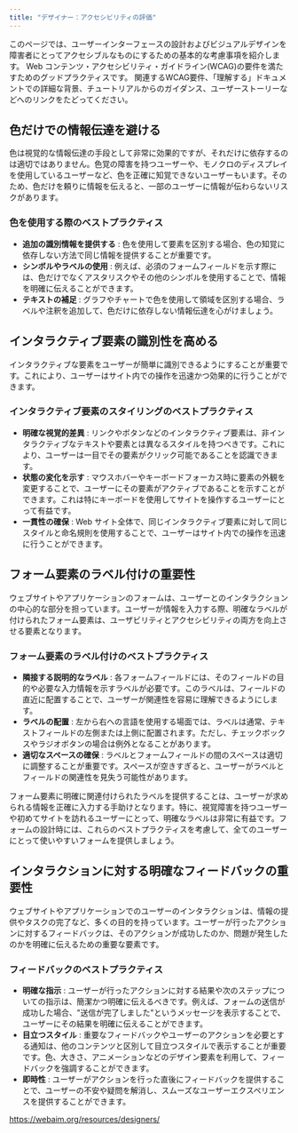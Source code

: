 ```yaml
---
title: "デザイナー：アクセシビリティの評価"
---
```

このページでは、ユーザーインターフェースの設計およびビジュアルデザインを障害者にとってアクセシブルなものにするための基本的な考慮事項を紹介します。
Web コンテンツ・アクセシビリティ・ガイドライン(WCAG)の要件を満たすためのグッドプラクティスです。
関連するWCAG要件、「理解する」ドキュメントでの詳細な背景、チュートリアルからのガイダンス、ユーザーストーリーなどへのリンクをたどってください。

## 色だけでの情報伝達を避ける
色は視覚的な情報伝達の手段として非常に効果的ですが、それだけに依存するのは適切ではありません。色覚の障害を持つユーザーや、モノクロのディスプレイを使用しているユーザーなど、色を正確に知覚できないユーザーもいます。そのため、色だけを頼りに情報を伝えると、一部のユーザーに情報が伝わらないリスクがあります。

### 色を使用する際のベストプラクティス
- **追加の識別情報を提供する** : 色を使用して要素を区別する場合、色の知覚に依存しない方法で同じ情報を提供することが重要です。
- **シンボルやラベルの使用** : 例えば、必須のフォームフィールドを示す際には、色だけでなくアスタリスクやその他のシンボルを使用することで、情報を明確に伝えることができます。
- **テキストの補足** : グラフやチャートで色を使用して領域を区別する場合、ラベルや注釈を追加して、色だけに依存しない情報伝達を心がけましょう。

## インタラクティブ要素の識別性を高める
インタラクティブな要素をユーザーが簡単に識別できるようにすることが重要です。これにより、ユーザーはサイト内での操作を迅速かつ効果的に行うことができます。

### インタラクティブ要素のスタイリングのベストプラクティス
- **明確な視覚的差異** : リンクやボタンなどのインタラクティブ要素は、非インタラクティブなテキストや要素とは異なるスタイルを持つべきです。これにより、ユーザーは一目でその要素がクリック可能であることを認識できます。
- **状態の変化を示す** : マウスホバーやキーボードフォーカス時に要素の外観を変更することで、ユーザーにその要素がアクティブであることを示すことができます。これは特にキーボードを使用してサイトを操作するユーザーにとって有益です。
- **一貫性の確保** : Web サイト全体で、同じインタラクティブ要素に対して同じスタイルと命名規則を使用することで、ユーザーはサイト内での操作を迅速に行うことができます。

## フォーム要素のラベル付けの重要性
ウェブサイトやアプリケーションのフォームは、ユーザーとのインタラクションの中心的な部分を担っています。ユーザーが情報を入力する際、明確なラベルが付けられたフォーム要素は、ユーザビリティとアクセシビリティの両方を向上させる要素となります。

### フォーム要素のラベル付けのベストプラクティス
- **隣接する説明的なラベル** : 各フォームフィールドには、そのフィールドの目的や必要な入力情報を示すラベルが必要です。このラベルは、フィールドの直近に配置することで、ユーザーが関連性を容易に理解できるようにします。
- **ラベルの配置** : 左から右への言語を使用する場面では、ラベルは通常、テキストフィールドの左側または上側に配置されます。ただし、チェックボックスやラジオボタンの場合は例外となることがあります。
- **適切なスペースの確保** : ラベルとフォームフィールドの間のスペースは適切に調整することが重要です。スペースが空きすぎると、ユーザーがラベルとフィールドの関連性を見失う可能性があります。

フォーム要素に明確に関連付けられたラベルを提供することは、ユーザーが求められる情報を正確に入力する手助けとなります。特に、視覚障害を持つユーザーや初めてサイトを訪れるユーザーにとって、明確なラベルは非常に有益です。フォームの設計時には、これらのベストプラクティスを考慮して、全てのユーザーにとって使いやすいフォームを提供しましょう。

## インタラクションに対する明確なフィードバックの重要性

ウェブサイトやアプリケーションでのユーザーのインタラクションは、情報の提供やタスクの完了など、多くの目的を持っています。ユーザーが行ったアクションに対するフィードバックは、そのアクションが成功したのか、問題が発生したのかを明確に伝えるための重要な要素です。

### フィードバックのベストプラクティス
- **明確な指示** : ユーザーが行ったアクションに対する結果や次のステップについての指示は、簡潔かつ明確に伝えるべきです。例えば、フォームの送信が成功した場合、"送信が完了しました"というメッセージを表示することで、ユーザーにその結果を明確に伝えることができます。
- **目立つスタイル** : 重要なフィードバックやユーザーのアクションを必要とする通知は、他のコンテンツと区別して目立つスタイルで表示することが重要です。色、大きさ、アニメーションなどのデザイン要素を利用して、フィードバックを強調することができます。
- **即時性** : ユーザーがアクションを行った直後にフィードバックを提供することで、ユーザーの不安や疑問を解消し、スムーズなユーザーエクスペリエンスを提供することができます。


https://webaim.org/resources/designers/
